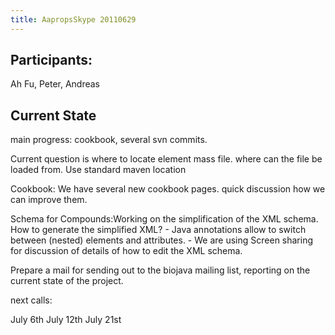 ```yaml
---
title: AapropsSkype 20110629
---
```


Participants:
-------------

Ah Fu, Peter, Andreas

Current State
-------------

main progress: cookbook, several svn commits.

Current question is where to locate element mass file. where can the
file be loaded from. Use standard maven location

Cookbook: We have several new cookbook pages. quick discussion how we
can improve them.

Schema for Compounds:Working on the simplification of the XML schema.
How to generate the simplified XML? - Java annotations allow to switch
between (nested) elements and attributes. - We are using Screen sharing
for discussion of details of how to edit the XML schema.

Prepare a mail for sending out to the biojava mailing list, reporting on
the current state of the project.

next calls:

July 6th July 12th July 21st
